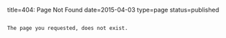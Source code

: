 title=404: Page Not Found
date=2015-04-03
type=page
status=published
~~~~~~

The page you requested, does not exist.